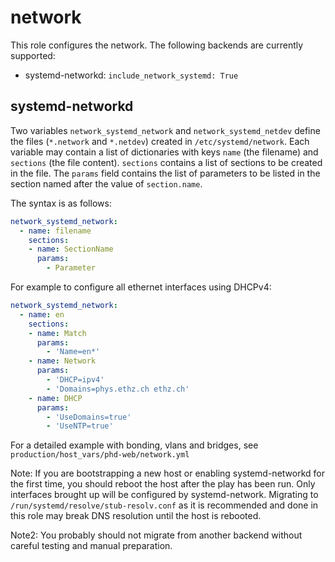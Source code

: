 network
=======

This role configures the network. The following backends are currently supported:

- systemd-networkd: `include_network_systemd: True`

systemd-networkd
----------------

Two variables `network_systemd_network` and `network_systemd_netdev` define the files (`*.network` and `*.netdev`) created in `/etc/systemd/network`. Each variable may contain a list of dictionaries with keys `name` (the filename) and `sections` (the file content). `sections` contains a list of sections to be created in the file. The `params` field contains the list of parameters to be listed in the section named after the value of `section.name`.

The syntax is as follows:

```yaml
network_systemd_network:
  - name: filename
    sections:
    - name: SectionName
      params:
        - Parameter
```

For example to configure all ethernet interfaces using DHCPv4:

```yaml
network_systemd_network:
  - name: en
    sections:
    - name: Match
      params:
        - 'Name=en*'
    - name: Network
      params:
        - 'DHCP=ipv4'
        - 'Domains=phys.ethz.ch ethz.ch'
    - name: DHCP
      params:
        - 'UseDomains=true'
        - 'UseNTP=true'
```

For a detailed example with bonding, vlans and bridges, see `production/host_vars/phd-web/network.yml`

Note: If you are bootstrapping a new host or enabling systemd-networkd for the first time, you should reboot the host after the play has been run. Only interfaces brought up will be configured by systemd-network. Migrating to `/run/systemd/resolve/stub-resolv.conf` as it is recommended and done in this role may break DNS resolution until the host is rebooted.

Note2: You probably should not migrate from another backend without careful testing and manual preparation.
